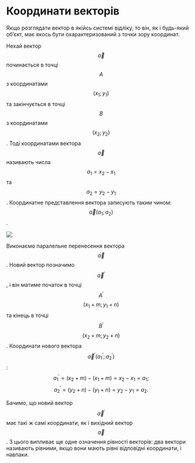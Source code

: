 # <p1>Координати векторів</p1>

Якщо розглядати вектор в якійсь системі відліку, то він, як і будь-який об’єкт, має якось бути охарактеризований з точки зору координат.

Нехай вектор $$\vec{a}$$ починається в точці $$A$$ з координатами $$(x_1; y_1)$$ та закінчується в точці $$B$$ з координатами $$(x_2; y_2)$$. Тоді <p1>координатами вектора</p1> $$\vec{a}$$ називають числа $$a_1=x_2-x_1$$ та $$a_2=y_2-y_1$$. Координатне представлення вектора записують таким чином: $$\vec{a} (a_1;a_2)$$.

<img class="image"  src="https://rawgit.com/chudaol/ed-era-book-physics/master/images/Add/vector/4.svg" />

Виконаємо паралельне перенесення вектора $$\vec{a}$$. Новий вектор позначимо $$\vec{a}^{'}$$, і він матиме початок в точці $$A^{'}$$ $$(x_1+m;y_1+n)$$ та кінець в точці $$B^{'}$$ $$(x_2+m;y_2+n)$$. Координати нового вектора $$\vec{a}^{'} (a_1^{'};a_2^{'})$$:
$$a_1^{'}=(x_2+m)-(x_1+m)=x_2-x_1=a_1;$$
$$a_2^{'}=(y_2+n)-(y_1+n)=y_2-y_1=a_2.$$


Бачимо, що новий вектор $$\vec{a}^{'}$$ має такі ж самі координати, як і вихідний вектор $$\vec{a}$$. З цього випливає ще одне означення рівності векторів: два вектори називають <p1>рівними</p1>, якщо вони мають <p1>рівні відповідні координати</p1>, і навпаки.